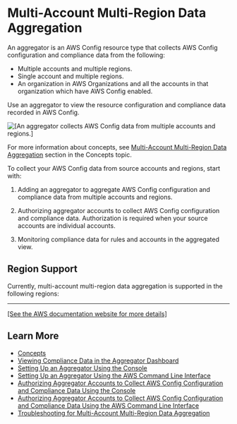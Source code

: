 # Multi\-Account Multi\-Region Data Aggregation<a name="aggregate-data"></a>

An aggregator is an AWS Config resource type that collects AWS Config configuration and compliance data from the following:
+ Multiple accounts and multiple regions\.
+ Single account and multiple regions\.
+ An organization in AWS Organizations and all the accounts in that organization which have AWS Config enabled\.

Use an aggregator to view the resource configuration and compliance data recorded in AWS Config\.

![\[An aggregator collects AWS Config data from multiple accounts and regions.\]](http://docs.aws.amazon.com/config/latest/developerguide/images/Aggregate_Data_Landing_Page_Diagram.png)

For more information about concepts, see [Multi\-Account Multi\-Region Data Aggregation](config-concepts.md#multi-account-multi-region-data-aggregation) section in the Concepts topic\.

To collect your AWS Config data from source accounts and regions, start with:

1. Adding an aggregator to aggregate AWS Config configuration and compliance data from multiple accounts and regions\.

1. Authorizing aggregator accounts to collect AWS Config configuration and compliance data\. Authorization is required when your source accounts are individual accounts\.

1. Monitoring compliance data for rules and accounts in the aggregated view\.

## Region Support<a name="aggregation-regions"></a>

Currently, multi\-account multi\-region data aggregation is supported in the following regions:


****  
[\[See the AWS documentation website for more details\]](http://docs.aws.amazon.com/config/latest/developerguide/aggregate-data.html)

## Learn More<a name="learn-more-aggregator-landing-page"></a>
+ [Concepts](config-concepts.md)
+ [Viewing Compliance Data in the Aggregator Dashboard](viewing-the-aggregate-dashboard.md)
+ [Setting Up an Aggregator Using the Console](setup-aggregator-console.md)
+ [Setting Up an Aggregator Using the AWS Command Line Interface](set-up-aggregator-cli.md)
+ [Authorizing Aggregator Accounts to Collect AWS Config Configuration and Compliance Data Using the Console](authorize-aggregator-account-console.md)
+ [Authorizing Aggregator Accounts to Collect AWS Config Configuration and Compliance Data Using the AWS Command Line Interface](authorize-aggregator-account-cli.md)
+ [Troubleshooting for Multi\-Account Multi\-Region Data Aggregation](aggregate-data-troubleshooting.md)